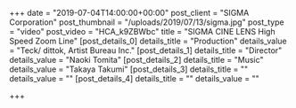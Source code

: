 +++
date = "2019-07-04T14:00:00+00:00"
post_client = "SIGMA Corporation"
post_thumbnail = "/uploads/2019/07/13/sigma.jpg"
post_type = "video"
post_video = "HCA_k9ZBWbc"
title = "SIGMA CINE LENS High Speed Zoom Line"
[post_details_0]
details_title = "Production"
details_value = "Teck/ dittok, Artist Bureau Inc."
[post_details_1]
details_title = "Director"
details_value = "Naoki Tomita"
[post_details_2]
details_title = "Music"
details_value = "Takaya Takumi"
[post_details_3]
details_title = ""
details_value = ""
[post_details_4]
details_title = ""
details_value = ""

+++
